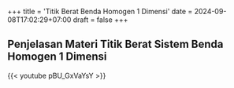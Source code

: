 +++
title = 'Titik Berat Benda Homogen 1 Dimensi'
date = 2024-09-08T17:02:29+07:00
draft = false
+++


## Penjelasan Materi Titik Berat Sistem Benda Homogen 1 Dimensi

<!-- {{< callout emoji="📝" >}} -->
<!--  Tugas sistem 3 partikel pada akhir video dapat di-scan dan diunggah [disini](https://drive.google.com/drive/folders/1_KSi9XThz-BNHciMG2nrXf5dTjxJZJtm?usp=sharing). -->
<!-- {{< /callout >}} -->

<!-- <div style="margin-top: 2ex;"></div> -->
<!---->
<!-- > Materi titik berat di mulai pada menit **51:43** -->
<!---->
<!-- <div style="margin-top: 2ex;"></div> -->

{{< youtube pBU_GxVaYsY >}}
